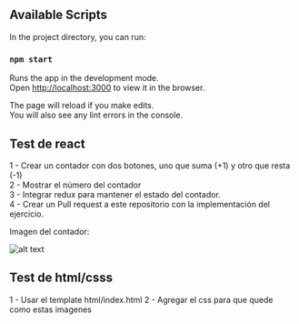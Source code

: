 ## Available Scripts

In the project directory, you can run:

### `npm start`

Runs the app in the development mode.<br>
Open [http://localhost:3000](http://localhost:3000) to view it in the browser.

The page will reload if you make edits.<br>
You will also see any lint errors in the console.

## Test de react

1 - Crear un contador con dos botones, uno que suma (+1) y otro que resta (-1)<br>
2 - Mostrar el número del contador<br>
3 - Integrar redux para mantener el estado del contador.<br>
4 - Crear un Pull request a este repositorio con la implementación del ejercicio.<br>

Imagen del contador:

![alt text](https://dzwonsemrish7.cloudfront.net/items/1M0I2J1V0t3i1Q1m360d/Screen%20Shot%202018-07-26%20at%2002.29.26.png)

## Test de html/csss
1 - Usar el template html/index.html
2 - Agregar el css para que quede como estas imagenes

